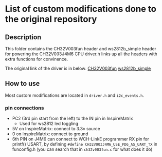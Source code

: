# List of custom modifications done to the original repository

## Description

This folder contains the CH32V003fun header and ws2812b_simple header for powering the CH32V003J4M6 CPU
driver.h links up all the headers with extra functions for convinence.

The original link of the driver is in below:
[CH32V003fun](https://github.com/cnlohr/ch32v003fun/tree/master/ch32v003fun)
[ws2812b_simple](https://github.com/cnlohr/ch32v003fun/blob/master/extralibs/ws2812b_simple.h)

## How to use

Most custom modifications are located in `driver.h` and `i2c_events.h`.

### pin connections

* PC2 (3rd pin start from the left) to the IN pin in InspireMatrix
  * Used for ws2812 led toggling
* 5V on InspireMatrix: connect to 3.3v source
* 0 on InspireMatrix: connect to ground
* 6th PIN on J4M6 can connect to WCH-LinkE programmer RX pin for printf() USART,
    by defining `#define CH32V003J4M6_USE_PD6_AS_UART_TX` in funconfig.h (you can search that in `ch32v003fun.c` for what does it do)
